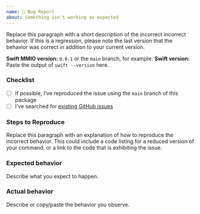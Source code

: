 ```yaml
---
name: 🐛 Bug Report
about: Something isn't working as expected
---
```


<!--
    Thanks for contributing to the Swift MMIO!

    Before you submit your issue, please replace each paragraph
    below with the relevant details for your bug, and complete
    the steps in the checklist by placing an 'x' in each box:
    
    - [x] I've completed this task
    - [ ] This task isn't completed
-->

Replace this paragraph with a short description of the incorrect incorrect behavior. If this is a regression, please note the last version that the behavior was correct in addition to your current version.

**Swift MMIO version:** `0.0.1` or the `main` branch, for example.
**Swift version:** Paste the output of `swift --version` here.

### Checklist
- [ ] If possible, I've reproduced the issue using the `main` branch of this package
- [ ] I've searched for [existing GitHub issues](https://github.com/apple/swift-mmio/issues)

### Steps to Reproduce
Replace this paragraph with an explanation of how to reproduce the incorrect behavior. This could include a code listing for a reduced version of your command, or a link to the code that is exhibiting the issue.

### Expected behavior
Describe what you expect to happen.

### Actual behavior
Describe or copy/paste the behavior you observe.
